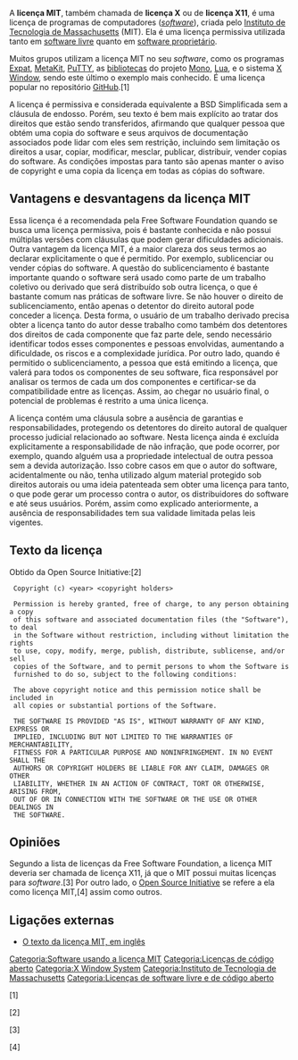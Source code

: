 A **licença MIT**, também chamada de **licença X** ou de **licença X11**, é uma licença de programas de computadores (*[software](software "wikilink")*), criada pelo [Instituto de Tecnologia de Massachusetts](Instituto_de_Tecnologia_de_Massachusetts "wikilink") (MIT). Ela é uma licença permissiva utilizada tanto em [software livre](software_livre "wikilink") quanto em [software proprietário](software_proprietário "wikilink").

Muitos grupos utilizam a licença MIT no seu *software*, como os programas [Expat](Expat_(XML) "wikilink"), [MetaKit](MetaKit "wikilink"), [PuTTY](PuTTY "wikilink"), as [bibliotecas](Biblioteca_de_rotinas "wikilink") do projeto [Mono](Mono_(projeto) "wikilink"), [Lua](Lua_(linguagem_de_programação) "wikilink"), e o sistema [X Window](X_Window "wikilink"), sendo este último o exemplo mais conhecido. É uma licença popular no repositório [GitHub](GitHub "wikilink").[1]

A licença é permissiva e considerada equivalente a BSD Simplificada sem a cláusula de endosso. Porém, seu texto é bem mais explícito ao tratar dos direitos que estão sendo transferidos, afirmando que qualquer pessoa que obtém uma copia do software e seus arquivos de documentação associados pode lidar com eles sem restrição, incluindo sem limitação os direitos a usar, copiar, modificar, mesclar, publicar, distribuir, vender copias do software. As condições impostas para tanto são apenas manter o aviso de copyright e uma copia da licença em todas as cópias do software.

## Vantagens e desvantagens da licença MIT

Essa licença é a recomendada pela Free Software Foundation quando se busca uma licença permissiva, pois é bastante conhecida e não possui múltiplas versões com cláusulas que podem gerar dificuldades adicionais. Outra vantagem da licença MIT, é a maior clareza dos seus termos ao declarar explicitamente o que é permitido. Por exemplo, sublicenciar ou vender cópias do software. A questão do sublicenciamento é bastante importante quando o software será usado como parte de um trabalho coletivo ou derivado que será distribuído sob outra licença, o que é bastante comum nas práticas de software livre. Se não houver o direito de sublicenciamento, então apenas o detentor do direito autoral pode conceder a licença. Desta forma, o usuário de um trabalho derivado precisa obter a licença tanto do autor desse trabalho como também dos detentores dos direitos de cada componente que faz parte dele, sendo necessário identificar todos esses componentes e pessoas envolvidas, aumentando a dificuldade, os riscos e a complexidade jurídica. Por outro lado, quando é permitido o sublicenciamento, a pessoa que está emitindo a licença, que valerá para todos os componentes de seu software, fica responsável por analisar os termos de cada um dos componentes e certificar-se da compatibilidade entre as licenças. Assim, ao chegar no usuário final, o potencial de problemas é restrito a uma única licença.

A licença contém uma cláusula sobre a ausência de garantias e responsabilidades, protegendo os detentores do direito autoral de qualquer processo judicial relacionado ao software. Nesta licença ainda é excluída explicitamente a responsabilidade de não infração, que pode ocorrer, por exemplo, quando alguém usa a propriedade intelectual de outra pessoa sem a devida autorização. Isso cobre casos em que o autor do software, acidentalmente ou não, tenha utilizado algum material protegido sob direitos autorais ou uma ideia patenteada sem obter uma licença para tanto, o que pode gerar um processo contra o autor, os distribuidores do software e até seus usuários. Porém, assim como explicado anteriormente, a ausência de responsabilidades tem sua validade limitada pelas leis vigentes.

## Texto da licença

Obtido da Open Source Initiative:[2]

     Copyright (c) <year> <copyright holders>

     Permission is hereby granted, free of charge, to any person obtaining a copy
     of this software and associated documentation files (the "Software"), to deal
     in the Software without restriction, including without limitation the rights
     to use, copy, modify, merge, publish, distribute, sublicense, and/or sell
     copies of the Software, and to permit persons to whom the Software is
     furnished to do so, subject to the following conditions:

     The above copyright notice and this permission notice shall be included in
     all copies or substantial portions of the Software.

     THE SOFTWARE IS PROVIDED "AS IS", WITHOUT WARRANTY OF ANY KIND, EXPRESS OR
     IMPLIED, INCLUDING BUT NOT LIMITED TO THE WARRANTIES OF MERCHANTABILITY,
     FITNESS FOR A PARTICULAR PURPOSE AND NONINFRINGEMENT. IN NO EVENT SHALL THE
     AUTHORS OR COPYRIGHT HOLDERS BE LIABLE FOR ANY CLAIM, DAMAGES OR OTHER
     LIABILITY, WHETHER IN AN ACTION OF CONTRACT, TORT OR OTHERWISE, ARISING FROM,
     OUT OF OR IN CONNECTION WITH THE SOFTWARE OR THE USE OR OTHER DEALINGS IN
     THE SOFTWARE.

## Opiniões

Segundo a lista de licenças da Free Software Foundation, a licença MIT deveria ser chamada de licença X11, já que o MIT possui muitas licenças para *software*.[3] Por outro lado, o [Open Source Initiative](Open_Source_Initiative "wikilink") se refere a ela como licença MIT,[4] assim como outros.

## Ligações externas

-   [O texto da licença MIT, em inglês](http://www.opensource.org/licenses/mit-license.php)

[Categoria:Software usando a licença MIT](Categoria:Software_usando_a_licença_MIT "wikilink") [Categoria:Licenças de código aberto](Categoria:Licenças_de_código_aberto "wikilink") [Categoria:X Window System](Categoria:X_Window_System "wikilink") [Categoria:Instituto de Tecnologia de Massachusetts](Categoria:Instituto_de_Tecnologia_de_Massachusetts "wikilink") [Categoria:Licenças de software livre e de código aberto](Categoria:Licenças_de_software_livre_e_de_código_aberto "wikilink")

[1]

[2]

[3]

[4]
